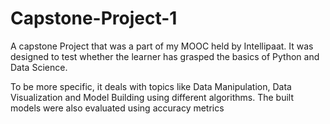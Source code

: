 # Capstone-Project-1

A capstone Project that was a part of my MOOC held by Intellipaat. It was designed to test whether the learner has grasped the basics of Python and Data Science.

To be more specific, it deals with topics like Data Manipulation, Data Visualization and Model Building using different algorithms. The built models were also evaluated using accuracy metrics 

